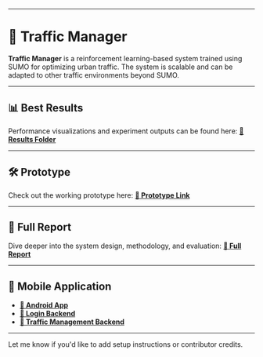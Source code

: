 
---

# 🚦 Traffic Manager

**Traffic Manager** is a reinforcement learning-based system trained using SUMO for optimizing urban traffic. The system is scalable and can be adapted to other traffic environments beyond SUMO.

---

## 📊 Best Results

Performance visualizations and experiment outputs can be found here:
**[🔗 Results Folder](./results/)**

---

## 🛠️ Prototype

Check out the working prototype here:
**[🔗 Prototype Link](./Proto_type_files/)**

---

## 📄 Full Report

Dive deeper into the system design, methodology, and evaluation:
**[🔗 Full Report](./docs/final_report.pdf)**

---

## 📱 Mobile Application

* **[🔗 Android App](https://github.com/kerolssbolis/graduation-Application/tree/main)**
* **[🔗 Login Backend](https://huggingface.co/spaces/taha454/TrafficManager_Account)**
* **[🔗 Traffic Management Backend](https://huggingface.co/spaces/taha454/trafficManager)**

---

Let me know if you'd like to add setup instructions or contributor credits.
